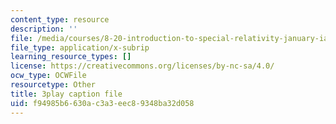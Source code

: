 ```yaml
---
content_type: resource
description: ''
file: /media/courses/8-20-introduction-to-special-relativity-january-iap-2021/f94985b6630ac3a3eec89348ba32d058_rlC8mLGvong.srt
file_type: application/x-subrip
learning_resource_types: []
license: https://creativecommons.org/licenses/by-nc-sa/4.0/
ocw_type: OCWFile
resourcetype: Other
title: 3play caption file
uid: f94985b6-630a-c3a3-eec8-9348ba32d058
---
```

